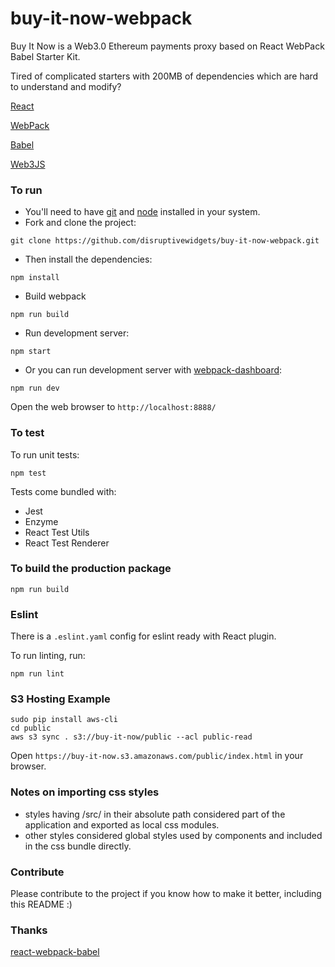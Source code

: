 # buy-it-now-webpack

Buy It Now is a Web3.0 Ethereum payments proxy based on React WebPack Babel Starter Kit.

Tired of complicated starters with 200MB of dependencies which are hard to understand and modify?

[React](https://facebook.github.io/react/)

[WebPack](http://webpack.github.io/)

[Babel](https://babeljs.io/)

[Web3JS](http://web3js.readthedocs.io/en/1.0/)

### To run

* You'll need to have [git](https://git-scm.com/) and [node](https://nodejs.org/en/) installed in your system.
* Fork and clone the project:

```
git clone https://github.com/disruptivewidgets/buy-it-now-webpack.git
```

* Then install the dependencies:

```
npm install
```

* Build webpack

```
npm run build
```

* Run development server:

```
npm start
```

* Or you can run development server with [webpack-dashboard](https://github.com/FormidableLabs/webpack-dashboard):

```
npm run dev
```

Open the web browser to `http://localhost:8888/`

### To test
To run unit tests:

```
npm test
```

Tests come bundled with:

* Jest
* Enzyme
* React Test Utils
* React Test Renderer

### To build the production package

```
npm run build
```

### Eslint
There is a `.eslint.yaml` config for eslint ready with React plugin.

To run linting, run:

```
npm run lint
```

### S3 Hosting Example

```
sudo pip install aws-cli
cd public
aws s3 sync . s3://buy-it-now/public --acl public-read
```

Open `https://buy-it-now.s3.amazonaws.com/public/index.html` in your browser.

### Notes on importing css styles
* styles having /src/ in their absolute path considered part of the application and exported as local css modules.
* other styles considered global styles used by components and included in the css bundle directly.

### Contribute
Please contribute to the project if you know how to make it better, including this README :)

### Thanks
[react-webpack-babel](https://github.com/alicoding/react-webpack-babel.git)
